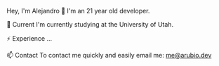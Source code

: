 Hey, I'm Alejandro 👋
I'm an 21 year old developer.

🔭 Current
I'm currently studying at the University of Utah.

⚡️ Experience
...

📫 Contact
To contact me quickly and easily email me: me@arubio.dev
